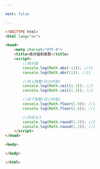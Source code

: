 ```yaml
---

next: false

---
```




<BlogInfo id="232" title="28.math的绝对值和是三个取整方法" author="白日梦想猿" pv=0 read_times=0 pre_cost_time="0分28秒" category="js学习" tag_list="['js学习']" create_time="2020.08.05 14:31:22" update_time="2020.08.05 14:56:16" />

```html
<!DOCTYPE html>
<html lang="en">

<head>
    <meta charset="UTF-8">
    <title>绝对值和取整</title>
    <script>
        //绝对值
        console.log(Math.abs(-11)); //11
        console.log(Math.abs(11)); //11

        //向上取整(往大的取)
        console.log(Math.ceil(1.1)); //2  
        console.log(Math.ceil(1.2)); //2

        //向下取整(往小的取)
        console.log(Math.floor(1.9)); //1
        console.log(Math.floor(1.6)); //1

        //四舍五入
        console.log(Math.round(1.5)); //2
        console.log(Math.round(1.2)); //1
    </script>
</head>

<body>

</body>

</html>
```



<ActionBox />
